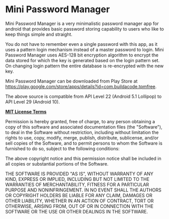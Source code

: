 Mini Password Manager
=====================

Mini Password Manager is a very minimalistic password manager app for android that provides basic password storing capability to users who like to keep things simple and straight.

You do not have to remember even a single password with this app, as it uses a pattern login mechanism instead of a master password to login.
Mini Password Manager uses AES-128 bit encryption algorithm to encrypt the data stored for which the key is generated based on the login pattern set. On changing login pattern the entire database is re-encrypted with the new key.

Mini Password Manager can be downloaded from Play Store at <a href="https://play.google.com/store/apps/details?id=com.buildacode.tpmfree">https://play.google.com/store/apps/details?id=com.buildacode.tpmfree</a>.

The above source is compatible from API Level 22 (Android 5.1 Lollipop) to API Level 29 (Android 10).

<b><u>MIT License Terms</u></b>

Permission is hereby granted, free of charge, to any person obtaining a copy of this software and associated documentation files (the "Software"), to deal in the Software without restriction, including without limitation the rights to use, copy, modify, merge, publish, distribute, sublicense, and/or sell copies of the Software, and to permit persons to whom the Software is furnished to do so, subject to the following conditions:

The above copyright notice and this permission notice shall be included in all copies or substantial portions of the Software.

THE SOFTWARE IS PROVIDED "AS IS", WITHOUT WARRANTY OF ANY KIND, EXPRESS OR IMPLIED, INCLUDING BUT NOT LIMITED TO THE WARRANTIES OF MERCHANTABILITY, FITNESS FOR A PARTICULAR PURPOSE AND NONINFRINGEMENT. IN NO EVENT SHALL THE AUTHORS OR COPYRIGHT HOLDERS BE LIABLE FOR ANY CLAIM, DAMAGES OR OTHER LIABILITY, WHETHER IN AN ACTION OF CONTRACT, TORT OR OTHERWISE, ARISING FROM, OUT OF OR IN CONNECTION WITH THE SOFTWARE OR THE USE OR OTHER DEALINGS IN THE SOFTWARE.

